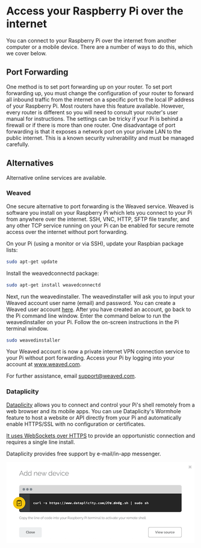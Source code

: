# Access your Raspberry Pi over the internet

You can connect to your Raspberry Pi over the internet from another computer or a mobile device. There are a number of ways to do this, which we cover below. 

## Port Forwarding

One method is to set port forwarding up on your router. To set port forwarding up, you must change the configuration of your router to forward all inbound traffic from the internet on a specific port to the local IP address of your Raspberry Pi. Most routers have this feature available. However, every router is different so you will need to consult your router's user manual for instructions. The settings can be tricky if your Pi is behind a firewall or if there is more than one router. One disadvantage of port forwarding is that it exposes a network port on your private LAN to the public internet. This is a known security vulnerability and must be managed carefully.

## Alternatives

Alternative online services are available.

### Weaved

One secure alternative to port forwarding is the Weaved service. Weaved is software you install on your Raspberry Pi which lets you connect to your Pi from anywhere over the internet. SSH, VNC, HTTP, SFTP file transfer, and any other TCP service running on your Pi can be enabled for secure remote access over the internet without port forwarding.

On your Pi (using a monitor or via SSH), update your Raspbian package lists:

```bash
sudo apt-get update
```

Install the weavedconnectd package:

```bash
sudo apt-get install weavedconnectd
```

Next, run the weavedinstaller. The weavedinstaller will ask you to input your Weaved account user name (email) and password. You can create a Weaved user account [here](https://developer.weaved.com/portal/index.php). After you have created an account, go back to the Pi command line window. Enter the command below to run the weavedinstaller on your Pi. Follow the on-screen instructions in the Pi terminal window.

```bash
sudo weavedinstaller
```

Your Weaved account is now a private internet VPN connection service to your Pi without port forwarding. Access your Pi by logging into your account at www.weaved.com.

For further assistance, email support@weaved.com.

### Dataplicity

[Dataplicity](https://dataplicity.com) allows you to connect and control your Pi's shell remotely from a web browser and its mobile apps. You can use Dataplicity's Wormhole feature to host a website or API directly from your Pi and automatically enable HTTPS/SSL with no configuration or certificates.

[It uses WebSockets over HTTPS](https://docs.dataplicity.com/docs/how-it-works) to provide an opportunistic connection and requires a single line install.

Dataplicity provides free support by e-mail/in-app messenger. 

[![Adding a device on Dataplicity](images/dataplicity-add-new-device.png)](https://dataplicity.com)
